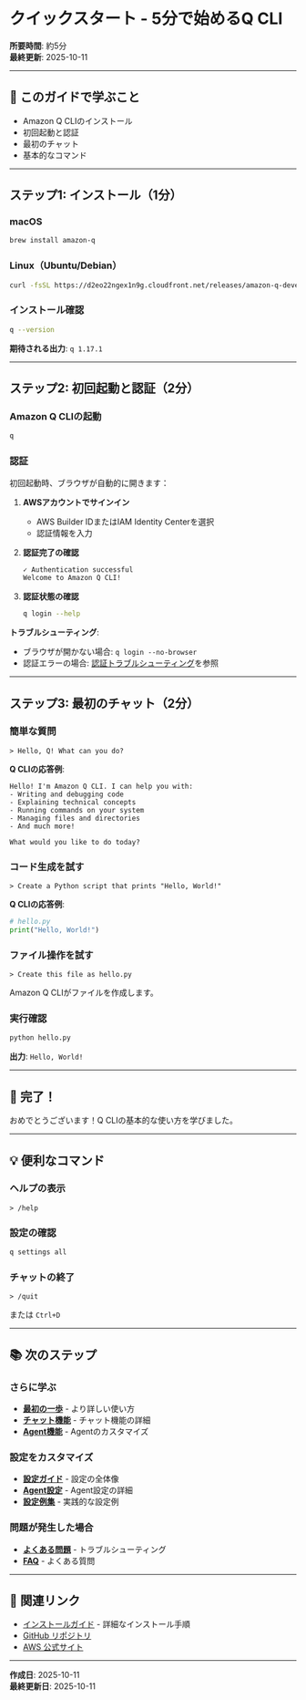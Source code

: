 # クイックスタート - 5分で始めるQ CLI

**所要時間**: 約5分  
**最終更新**: 2025-10-11

---

## 🎯 このガイドで学ぶこと

- Amazon Q CLIのインストール
- 初回起動と認証
- 最初のチャット
- 基本的なコマンド

---

## ステップ1: インストール（1分）

### macOS

```bash
brew install amazon-q
```

### Linux（Ubuntu/Debian）

```bash
curl -fsSL https://d2eo22ngex1n9g.cloudfront.net/releases/amazon-q-developer-cli/latest/install.sh | bash
```

### インストール確認

```bash
q --version
```

**期待される出力**: `q 1.17.1`

---

## ステップ2: 初回起動と認証（2分）

### Amazon Q CLIの起動

```bash
q
```

### 認証

初回起動時、ブラウザが自動的に開きます：

1. **AWSアカウントでサインイン**
   - AWS Builder IDまたはIAM Identity Centerを選択
   - 認証情報を入力

2. **認証完了の確認**
   ```bash
   ✓ Authentication successful
   Welcome to Amazon Q CLI!
   ```

3. **認証状態の確認**
   ```bash
   q login --help
   ```

**トラブルシューティング**:
- ブラウザが開かない場合: `q login --no-browser`
- 認証エラーの場合: [認証トラブルシューティング](../06_troubleshooting/common-issues.md#認証関連)を参照

---

## ステップ3: 最初のチャット（2分）

### 簡単な質問

```
> Hello, Q! What can you do?
```

**Q CLIの応答例**:
```
Hello! I'm Amazon Q CLI. I can help you with:
- Writing and debugging code
- Explaining technical concepts
- Running commands on your system
- Managing files and directories
- And much more!

What would you like to do today?
```

### コード生成を試す

```
> Create a Python script that prints "Hello, World!"
```

**Q CLIの応答例**:
```python
# hello.py
print("Hello, World!")
```

### ファイル操作を試す

```
> Create this file as hello.py
```

Amazon Q CLIがファイルを作成します。

### 実行確認

```bash
python hello.py
```

**出力**: `Hello, World!`

---

## 🎉 完了！

おめでとうございます！Q CLIの基本的な使い方を学びました。

---

## 💡 便利なコマンド

### ヘルプの表示

```
> /help
```

### 設定の確認

```bash
q settings all
```

### チャットの終了

```
> /quit
```

または `Ctrl+D`

---

## 📚 次のステップ

### さらに学ぶ

- **[最初の一歩](first-steps.md)** - より詳しい使い方
- **[チャット機能](../02_features/chat.md)** - チャット機能の詳細
- **[Agent機能](../02_features/agents.md)** - Agentのカスタマイズ

### 設定をカスタマイズ

- **[設定ガイド](../03_configuration/overview.md)** - 設定の全体像
- **[Agent設定](../03_configuration/agent-configuration.md)** - Agent設定の詳細
- **[設定例集](../03_configuration/examples.md)** - 実践的な設定例

### 問題が発生した場合

- **[よくある問題](../06_troubleshooting/common-issues.md)** - トラブルシューティング
- **[FAQ](../06_troubleshooting/faq.md)** - よくある質問

---

## 🔗 関連リンク

- [インストールガイド](installation.md) - 詳細なインストール手順
- [GitHub リポジトリ](https://github.com/aws/amazon-q-developer-cli)
- [AWS 公式サイト](https://aws.amazon.com/q/developer/)

---

**作成日**: 2025-10-11  
**最終更新日**: 2025-10-11
